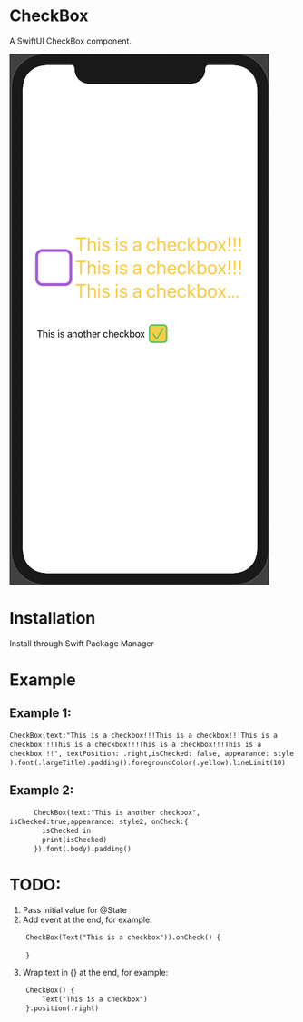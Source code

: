 # CheckBox

A SwiftUI CheckBox component.

![Screenshot](./images/demo.png)

# Installation

Install through Swift Package Manager

# Example

## Example 1:

```
CheckBox(text:"This is a checkbox!!!This is a checkbox!!!This is a checkbox!!!This is a checkbox!!!This is a checkbox!!!This is a checkbox!!!", textPosition: .right,isChecked: false, appearance: style ).font(.largeTitle).padding().foregroundColor(.yellow).lineLimit(10)
```

## Example 2:

```
      CheckBox(text:"This is another checkbox", isChecked:true,appearance: style2, onCheck:{
        isChecked in
        print(isChecked)
      }).font(.body).padding()
```


# TODO:

1. Pass initial value for @State
2. Add event at the end, for example:

```
    CheckBox(Text("This is a checkbox")).onCheck() {

    }
```
3. Wrap text in {} at the end, for example:

```
    CheckBox() {
        Text("This is a checkbox")
    }.position(.right)
```



